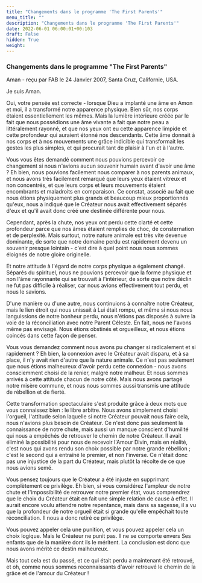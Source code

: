 ```yaml
---
title: "Changements dans le programme 'The First Parents'"
menu_title: ""
description: "Changements dans le programme 'The First Parents'"
date: 2022-06-01 06:00:01+00:103
draft: False
hidden: True
weight:
---
```

### Changements dans le programme "The First Parents"

Aman - reçu par FAB le 24 Janvier 2007, Santa Cruz, Californie, USA.

Je suis Aman.

Oui, votre pensée est correcte - lorsque Dieu a implanté une âme en Amon et moi, il a transformé notre apparence physique. Bien sûr, nos corps étaient essentiellement les mêmes. Mais la lumière intérieure créée par le fait que nous possédions une âme vivante a fait que notre peau a littéralement rayonné, et que nos yeux ont eu cette apparence limpide et cette profondeur qui auraient étonné nos descendants. Cette âme donnait à nos corps et à nos mouvements une grâce indicible qui transformait les gestes les plus simples, et qui procurait tant de plaisir à l'un et à l'autre.

Vous vous êtes demandé comment nous pouvions percevoir ce changement si nous n'avions aucun souvenir humain avant d'avoir une âme ? Eh bien, nous pouvions facilement nous comparer à nos parents animaux, et nous avons très facilement remarqué que leurs yeux étaient vitreux et non concentrés, et que leurs corps et leurs mouvements étaient encombrants et maladroits en comparaison. Ce constat, associé au fait que nous étions physiquement plus grands et beaucoup mieux proportionnés qu'eux, nous a indiqué que le Créateur nous avait effectivement séparés d'eux et qu'il avait donc créé une destinée différente pour nous.

Cependant, après la chute, nos yeux ont perdu cette clarté et cette profondeur parce que nos âmes étaient remplies de choc, de consternation et de perplexité. Mais surtout, notre nature animale est très vite devenue dominante, de sorte que notre domaine perdu est rapidement devenu un souvenir presque lointain - c'est dire à quel point nous nous sommes éloignés de notre gloire originelle.

Et notre attitude à l'égard de notre corps physique a également changé. Séparés du spirituel, nous ne pouvions percevoir que la forme physique et non l'âme rayonnante qui se trouvait à l'intérieur, de sorte que notre déclin ne fut pas difficile à réaliser, car nous avions effectivement tout perdu, et nous le savions.

D'une manière ou d'une autre, nous continuions à connaître notre Créateur, mais le lien étroit qui nous unissait à Lui était rompu, et même si nous nous languissions de notre bonheur perdu, nous n'étions pas disposés à suivre la voie de la réconciliation avec notre Parent Céleste. En fait, nous ne l'avons même pas envisagé. Nous étions obstinés et orgueilleux, et nous étions coincés dans cette façon de penser.

Vous vous demandez comment nous avons pu changer si radicalement et si rapidement ? Eh bien, la connexion avec le Créateur avait disparu, et à sa place, il n'y avait rien d'autre que la nature animale. Ce n'est pas seulement que nous étions malheureux d'avoir perdu cette connexion - nous avons consciemment choisi de la renier, malgré notre malheur. Et nous sommes arrivés à cette attitude chacun de notre côté. Mais nous avons partagé notre misère commune, et nous nous sommes aussi transmis une attitude de rébellion et de fierté.

Cette transformation spectaculaire s'est produite grâce à deux mots que vous connaissez bien : le libre arbitre. Nous avons simplement choisi l'orgueil, l'attitude selon laquelle si notre Créateur pouvait nous faire cela, nous n'avions plus besoin de Créateur. Ce n'est donc pas seulement la connaissance de notre chute, mais aussi un manque conscient d'humilité qui nous a empêchés de retrouver le chemin de notre Créateur. Il avait éliminé la possibilité pour nous de recevoir l'Amour Divin, mais en réalité, c'est nous qui avons rendu son choix possible par notre grande rébellion ; c'est le second qui a entraîné le premier, et non l'inverse. Ce n'était donc pas une injustice de la part du Créateur, mais plutôt la récolte de ce que nous avions semé.

Vous pensez toujours que le Créateur a été injuste en supprimant complètement ce privilège. Eh bien, si vous considérez l'ampleur de notre chute et l'impossibilité de retrouver notre premier état, vous comprendrez que le choix du Créateur était en fait une simple relation de cause à effet. Il aurait encore voulu attendre notre repentance, mais dans sa sagesse, il a vu que la profondeur de notre orgueil était si grande qu'elle empêchait toute réconciliation. Il nous a donc retiré ce privilège.

Vous pouvez appeler cela une punition, et vous pouvez appeler cela un choix logique. Mais le Créateur ne punit pas. Il ne se comporte envers Ses enfants que de la manière dont ils le méritent. La conclusion est donc que nous avons mérité ce destin malheureux.

Mais tout cela est du passé, et ce qui était perdu a maintenant été retrouvé, et oh, comme nous sommes reconnaissants d'avoir retrouvé le chemin de la grâce et de l'amour du Créateur !
